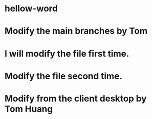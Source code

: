 # hellow-word
# Modify the main branches by Tom
# I will modify the file first time. 
# Modify the file second time.
# Modify from the client desktop by Tom Huang
